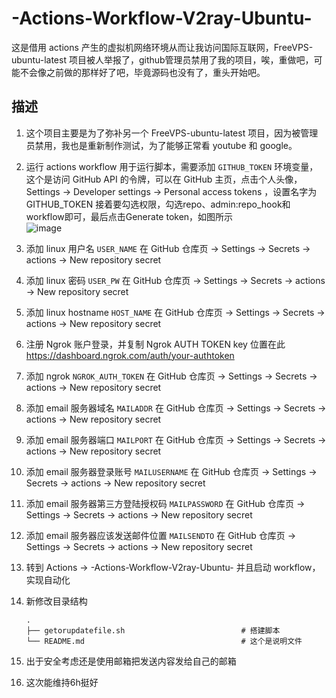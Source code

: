 # -Actions-Workflow-V2ray-Ubuntu-
这是借用 actions 产生的虚拟机网络环境从而让我访问国际互联网，FreeVPS-ubuntu-latest 项目被人举报了，github管理员禁用了我的项目，唉，重做吧，可能不会像之前做的那样好了吧，毕竟源码也没有了，重头开始吧。

## 描述
1. 这个项目主要是为了弥补另一个 FreeVPS-ubuntu-latest 项目，因为被管理员禁用，我也是重新制作测试，为了能够正常看 youtube 和 google。  
2. 运行 actions workflow 用于运行脚本，需要添加 `GITHUB_TOKEN` 环境变量，这个是访问 GitHub API 的令牌，可以在 GitHub 主页，点击个人头像，Settings -> Developer settings -> Personal access tokens ，设置名字为 GITHUB_TOKEN 接着要勾选权限，勾选repo、admin:repo_hook和workflow即可，最后点击Generate token，如图所示  
![image](https://user-images.githubusercontent.com/94947393/198914419-0f567e83-03b2-4a33-845f-0039236fb640.png)  
3. 添加 linux 用户名 `USER_NAME` 在 GitHub 仓库页 -> Settings -> Secrets -> actions -> New repository secret  
4. 添加 linux 密码 `USER_PW` 在 GitHub 仓库页 -> Settings -> Secrets -> actions -> New repository secret  
5. 添加 linux hostname `HOST_NAME` 在 GitHub 仓库页 -> Settings -> Secrets -> actions -> New repository secret  
6. 注册 Ngrok 账户登录，并复制 Ngrok AUTH TOKEN key 位置在此 https://dashboard.ngrok.com/auth/your-authtoken
7. 添加 ngrok `NGROK_AUTH_TOKEN` 在 GitHub 仓库页 -> Settings -> Secrets -> actions -> New repository secret  
8. 添加 email 服务器域名 `MAILADDR` 在 GitHub 仓库页 -> Settings -> Secrets -> actions -> New repository secret    
9. 添加 email 服务器端口 `MAILPORT` 在 GitHub 仓库页 -> Settings -> Secrets -> actions -> New repository secret    
10. 添加 email 服务器登录账号 `MAILUSERNAME` 在 GitHub 仓库页 -> Settings -> Secrets -> actions -> New repository secret  
11. 添加 email 服务器第三方登陆授权码 `MAILPASSWORD` 在 GitHub 仓库页 -> Settings -> Secrets -> actions -> New repository secret  
12. 添加  email 服务器应该发送邮件位置 `MAILSENDTO` 在 GitHub 仓库页 -> Settings -> Secrets -> actions -> New repository secret  
13. 转到 Actions -> -Actions-Workflow-V2ray-Ubuntu- 并且启动 workflow，实现自动化  
14. 新修改目录结构  

        .
        ├── getorupdatefile.sh                          # 搭建脚本  
        └── README.md                                   # 这个是说明文件   
    
9. 出于安全考虑还是使用邮箱把发送内容发给自己的邮箱  
10. 这次能维持6h挺好  
